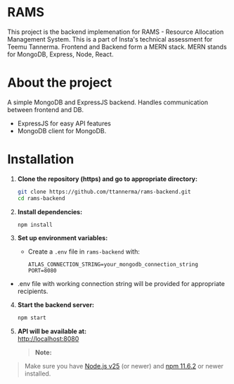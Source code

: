 # RAMS

This project is the backend implemenation for RAMS - Resource Allocation Management System. This is a part of Insta's technical assessment for Teemu Tannerma. Frontend and Backend form a MERN stack. MERN stands for MongoDB, Express, Node, React.

# About the project

A simple MongoDB and ExpressJS backend. Handles communication between frontend and DB.
- ExpressJS for easy API features
- MongoDB client for MongoDB.

# Installation

1. **Clone the repository (https) and go to appropriate directory:**
   ```bash
   git clone https://github.com/ttannerma/rams-backend.git
   cd rams-backend
   ```

2. **Install dependencies:**
   ```bash
   npm install
   ```

3. **Set up environment variables:**
   - Create a `.env` file in `rams-backend` with:
     ```
     ATLAS_CONNECTION_STRING=your_mongodb_connection_string
     PORT=8080
     ```

  - .env file with working connection string will be provided for appropriate recipients.

4. **Start the backend server:**
   ```bash
   npm start
   ```

5. **API will be available at:**  
   [http://localhost:8080](http://localhost:8080)

   > **Note:**  
> Make sure you have [Node.js v25](https://nodejs.org/) (or newer) and [npm 11.6.2](https://www.npmjs.com/) or newer  installed.